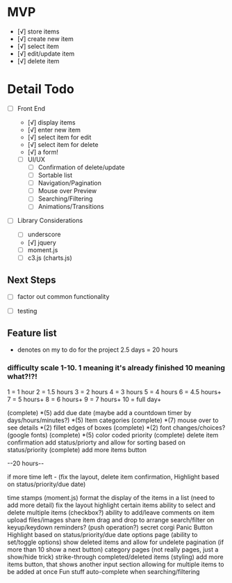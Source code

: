 ﻿# MVP
- [√] store items
 - [√] create new item
 - [√] select item
 - [√] edit/update item
 - [√] delete item


 # Detail Todo
 - [ ] Front End
   - [√] display items
   - [√] enter new item
   - [√] select item for edit
   - [√] select item for delete
   - [√] a form!

   - [ ] UI/UX
     - [ ] Confirmation of delete/update
     - [ ] Sortable list
     - [ ] Navigation/Pagination
     - [ ] Mouse over Preview
     - [ ] Searching/Filtering
     - [ ] Animations/Transitions

  - [ ] Library Considerations
    - [ ] underscore
    - [√] jquery
    - [ ] moment.js
    - [ ] c3.js (charts.js)

 ## Next Steps

  - [ ] factor out common functionality
  - [ ] testing


  ## Feature list
  * denotes on my to do for the project
  2.5 days = 20 hours

  ### difficulty scale 1-10. 1 meaning it's already finished 10 meaning what?!?!

  1 = 1 hour
  2 = 1.5 hours
  3 = 2 hours
  4 = 3 hours
  5 = 4 hours
  6 = 4.5 hours+
  7 = 5 hours+
  8 = 6 hours+
  9 = 7 hours+
  10 = full day+

  (complete) *(5) add due date (maybe add a countdown timer by days/hours/minutes?)
  *(5) Item categories
  (complete) *(7) mouse over to see details
  *(2) fillet edges of boxes
  (complete) *(2) font changes/choices? (google fonts)
 (complete) *(5) color coded priority
   (complete) delete item confirmation
   add status/priorty and allow for sorting based on status/priority
  (complete) add more items button
      
   --20 hours--

if more time left - (fix the layout, delete item confirmation, Highlight based on status/priority/due date)


  time stamps (moment.js)
  format the display of the items in a list (need to add more detail)
  fix the layout
  highlight certain items
  ability to select and delete multiple items (checkbox?)
  ability to add/leave comments on item
  upload files/images
  share item
  drag and drop to arrange
  search/filter on keyup/keydown
  reminders? (push operation?)
  secret corgi
  Panic Button
  Highlight based on status/priority/due date
  options page (ability to set/toggle options)
  show deleted items and allow for undelete
  pagination (if more than 10 show a next button)
  category pages (not really pages, just a show/hide trick)
  strike-through completed/deleted items (styling)
  add more items button, that shows another input section allowing for multiple items to be added at once
  Fun stuff
  auto-complete when searching/filtering